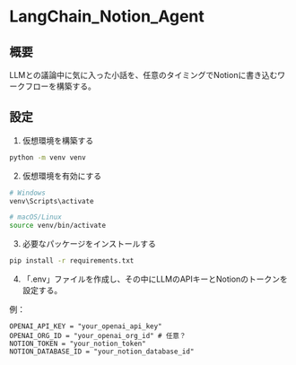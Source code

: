 # LangChain_Notion_Agent

## 概要
LLMとの議論中に気に入った小話を、任意のタイミングでNotionに書き込むワークフローを構築する。

## 設定
1. 仮想環境を構築する
```bash
python -m venv venv
```
2. 仮想環境を有効にする
```bash
# Windows
venv\Scripts\activate

# macOS/Linux
source venv/bin/activate
```
3. 必要なパッケージをインストールする
```bash
pip install -r requirements.txt
```
4. 「.env」ファイルを作成し、その中にLLMのAPIキーとNotionのトークンを設定する。

例：
```
OPENAI_API_KEY = "your_openai_api_key"
OPENAI_ORG_ID = "your_openai_org_id" # 任意？
NOTION_TOKEN = "your_notion_token"
NOTION_DATABASE_ID = "your_notion_database_id"
```
